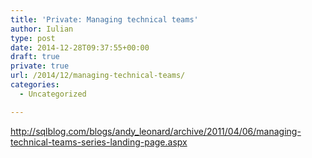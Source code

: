```yaml
---
title: 'Private: Managing technical teams'
author: Iulian
type: post
date: 2014-12-28T09:37:55+00:00
draft: true
private: true
url: /2014/12/managing-technical-teams/
categories:
  - Uncategorized

---
```

http://sqlblog.com/blogs/andy_leonard/archive/2011/04/06/managing-technical-teams-series-landing-page.aspx
